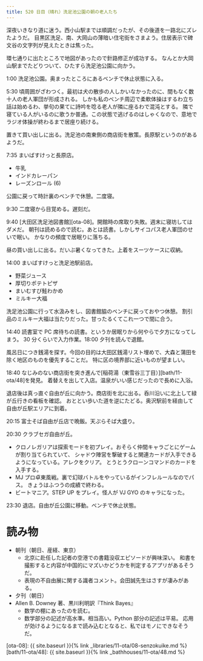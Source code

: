 ```yaml
---
title: 520 日目（晴れ）洗足池公園の朝の老人たち
---
```


深夜いきなり道に迷う。西小山駅までは順調だったが、その後道を一路北にズレたようだ。
目黒区洗足、南、大岡山の薄暗い住宅街をさまよう。住居表示で碑文谷の文字列が見えたときは焦った。

環七通りに出たところで地図があったので針路修正が成功する。
なんとか大岡山駅までたどりついて、ひたすら洗足池公園に向かう。

1:00 洗足池公園。奥まったところにあるベンチで休止状態に入る。

5:30 頃周囲がざわつく。最初は犬の散歩の人しかいなかったのに、間もなく数十人の老人軍団が形成される。
しかも私のベンチ周辺で柔軟体操はするわ立ち話は始めるわ、挙句の果てに詩吟を唸る老人が隣に座るわで混沌とする。
隣で寝ている人がいるのに歌うか普通。この状態で逃げるのはしゃくなので、意地でラジオ体操が終わるまで居座り続ける。

置きて買い出しに出る。洗足池の南東側の商店街を散策。長原駅というのがあるようだ。

7:35 まいばすけっと長原店。

* 牛乳
* インドカレーパン
* レーズンロール (6)

公園に戻って時計裏のベンチで休憩。二度寝。

9:30 二度寝から目覚める。遅刻だ。

9:40 [大田区洗足池図書館][ota-08]。開館時の席取り失敗。週末に寝坊してはダメだ。
朝刊は読めるので読む。あとは読書。しかしサイコパス老人軍団のせいで眠い。
かなりの頻度で居眠りに落ちる。

昼の買い出しに出る。だいぶ暑くなってきた。上着をスーツケースに収納。

14:00 まいばすけっと洗足池駅前店。

* 野菜ジュース
* 厚切りポテトピザ
* まいむすび鮭わかめ
* ミルキー大福

洗足池公園に行って水汲みをし、図書館脇のベンチに戻っておやつ休憩。
割引品のミルキー大福は当たりだった。甘ったるくてこれ一つで間に合う。

14:40 読書室で PC 席待ちの読書。というか居眠りから何やらで夕方になってしまう。
30 分くらいで入力作業。18:00 夕刊を読んで退館。

風呂日につき銭湯を探す。今回の目的は大田区銭湯リスト埋めで、大森と蒲田を除く地区のものを優先することだ。
特に区の境界部に近いものが望ましい。

18:40 なじみのない商店街を突き進んで[稲荷湯（東雪谷三丁目）][bath/11-ota/48]を発見。
着替えを出して入店。温泉がいい感じだったので長めに入浴。

退店後は真っ直ぐ自由が丘に向かう。商店街を北に出る。呑川沿いに北上して緑が丘行きの看板を確認。
おととい歩いた道を逆にたどる。奥沢駅前を経由して自由が丘駅エリアに到着。

20:15 富士そば自由が丘店で晩飯。天ぷらそば大盛り。

20:30 クラブセガ自由が丘。

* クロノレガリアは探索モードを初プレイ。おそらく仲間キャラごとにゲームが割り当てられていて、
  シャドウ陣営を撃破すると関連カードが入手できるようになっている。アレクをクリア。
  とうとうクローンコマンドのカードを入手する。
* MJ プロ卓東風戦。裏で幻球バトルをやっているがインフレルールなのでパス。
  きょうはふつうの成績で終わる。
* ビートマニア。STEP UP をプレイ。怪人が VJ GYO のキャラになった。

23:30 退店。自由が丘公園に移動。ベンチで休止状態。

# 読み物

* 朝刊（朝日、産経、東京）
  * 北京に赴任した記者の空港での書籍没収エピソードが興味深い。
    和書を撮影すると内容が中国的にマズいかどうかを判定するアプリがあるそうだ。
  * 表現の不自由展に関する識者コメント。会田誠先生はさすが凄みがある。
* 夕刊（朝日）
* Allen B. Downey 著、黒川利明訳『Think Bayes』
  * 数学の棚にあったのを読む。
  * 数学部分の記述が高水準。相当高い。Python 部分の記述は平易。
    応用が効けるようになるまで読み込むとなると、私ではモノにできなそうだ。

[ota-08]: {{ site.baseurl }}{% link _libraries/11-ota/08-senzokuike.md %}
[bath/11-ota/48]: {{ site.baseurl }}{% link _bathhouses/11-ota/48.md %}
